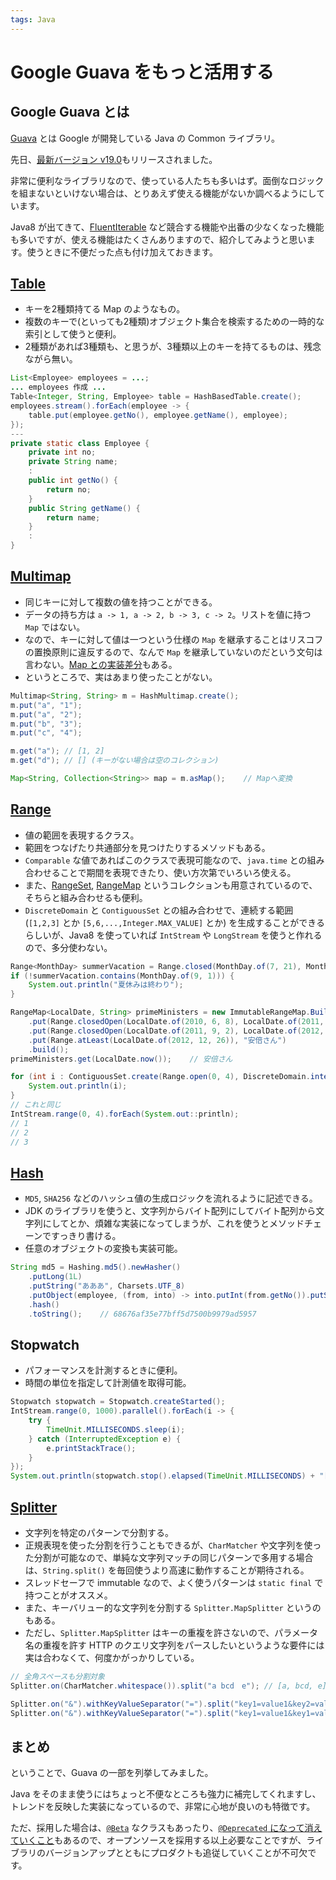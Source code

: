 ```yaml
---
tags: Java
---
```


# Google Guava をもっと活用する

## Google Guava とは

[Guava](https://github.com/google/guava) とは Google が開発している Java の Common ライブラリ。

先日、[最新バージョン v19.0](https://github.com/google/guava/wiki/Release19)もリリースされました。

非常に便利なライブラリなので、使っている人たちも多いはず。面倒なロジックを組まないといけない場合は、とりあえず使える機能がないか調べるようにしています。

Java8 が出てきて、[FluentIterable](https://github.com/google/guava/wiki/CollectionUtilitiesExplained#fluentiterable) など競合する機能や出番の少なくなった機能も多いですが、使える機能はたくさんありますので、紹介してみようと思います。使うときに不便だった点も付け加えておきます。

## [Table](https://github.com/google/guava/wiki/NewCollectionTypesExplained#table)

* キーを2種類持てる Map のようなもの。
* 複数のキーで(といっても2種類)オブジェクト集合を検索するための一時的な索引として使うと便利。
* 2種類があれば3種類も、と思うが、3種類以上のキーを持てるものは、残念ながら無い。

```java
List<Employee> employees = ...;
... employees 作成 ...
Table<Integer, String, Employee> table = HashBasedTable.create();
employees.stream().forEach(employee -> {
	table.put(employee.getNo(), employee.getName(), employee);
});
---
private static class Employee {
	private int no;
	private String name;
	:
	public int getNo() {
		return no;
	}
	public String getName() {
		return name;
	}
	:
}
```

## [Multimap](https://github.com/google/guava/wiki/NewCollectionTypesExplained#multimap)

* 同じキーに対して複数の値を持つことができる。
* データの持ち方は `a -> 1, a -> 2, b -> 3, c -> 2`。リストを値に持つ `Map` ではない。
* なので、キーに対して値は一つという仕様の `Map` を継承することはリスコフの置換原則に違反するので、なんで `Map` を継承していないのだという文句は言わない。[Map との実装差分](https://github.com/google/guava/wiki/NewCollectionTypesExplained#multimap-is-not-a-map)もある。
* というところで、実はあまり使ったことがない。

```java
Multimap<String, String> m = HashMultimap.create();
m.put("a", "1");
m.put("a", "2");
m.put("b", "3");
m.put("c", "4");

m.get("a"); // [1, 2]
m.get("d"); // [] (キーがない場合は空のコレクション)

Map<String, Collection<String>> map = m.asMap();	// Mapへ変換
```

## [Range](https://github.com/google/guava/wiki/RangesExplained)

* 値の範囲を表現するクラス。
* 範囲をつなげたり共通部分を見つけたりするメソッドもある。
* `Comparable` な値であればこのクラスで表現可能なので、`java.time` との組み合わせることで期間を表現できたり、使い方次第でいろいろ使える。
* また、[RangeSet](https://github.com/google/guava/wiki/NewCollectionTypesExplained#rangeset), [RangeMap](https://github.com/google/guava/wiki/NewCollectionTypesExplained#rangemap) というコレクションも用意されているので、そちらと組み合わせるも便利。
* `DiscreteDomain` と `ContiguousSet` との組み合わせで、連続する範囲 (`[1,2,3]` とか `[5,6,...,Integer.MAX_VALUE]` とか) を生成することができるらしいが、Java8 を使っていれば `IntStream` や `LongStream` を使うと作れるので、多分使わない。

```java
Range<MonthDay> summerVacation = Range.closed(MonthDay.of(7, 21), MonthDay.of(8, 31));
if (!summerVacation.contains(MonthDay.of(9, 1))) {
    System.out.println("夏休みは終わり");
}

RangeMap<LocalDate, String> primeMinisters = new ImmutableRangeMap.Builder<LocalDate, String>()
	.put(Range.closedOpen(LocalDate.of(2010, 6, 8), LocalDate.of(2011, 9, 2)), "管さん")
	.put(Range.closedOpen(LocalDate.of(2011, 9, 2), LocalDate.of(2012, 12, 26)), "野田さん")
	.put(Range.atLeast(LocalDate.of(2012, 12, 26)), "安倍さん")
	.build();
primeMinisters.get(LocalDate.now());	// 安倍さん
```

```java
for (int i : ContiguousSet.create(Range.open(0, 4), DiscreteDomain.integers())) {
    System.out.println(i);
}
// これと同じ
IntStream.range(0, 4).forEach(System.out::println);
// 1
// 2
// 3
```

## [Hash](https://github.com/google/guava/wiki/HashingExplained)

* `MD5`, `SHA256` などのハッシュ値の生成ロジックを流れるように記述できる。
* JDK のライブラリを使うと、文字列からバイト配列にしてバイト配列から文字列にしてとか、煩雑な実装になってしまうが、これを使うとメソッドチェーンですっきり書ける。
* 任意のオブジェクトの変換も実装可能。

```java
String md5 = Hashing.md5().newHasher()
	.putLong(1L)
	.putString("あああ", Charsets.UTF_8)
	.putObject(employee, (from, into) -> into.putInt(from.getNo()).putString(from.getName(), StandardCharsets.UTF_8))
	.hash()
	.toString();	// 68676af35e77bff5d7500b9979ad5957
```

## Stopwatch

* パフォーマンスを計測するときに便利。
* 時間の単位を指定して計測値を取得可能。

```java
Stopwatch stopwatch = Stopwatch.createStarted();
IntStream.range(0, 1000).parallel().forEach(i -> {
	try {
		TimeUnit.MILLISECONDS.sleep(i);
	} catch (InterruptedException e) {
		e.printStackTrace();
	}
});
System.out.println(stopwatch.stop().elapsed(TimeUnit.MILLISECONDS) + "[msec]");
```

## [Splitter](https://github.com/google/guava/wiki/StringsExplained#splitter)

* 文字列を特定のパターンで分割する。
* 正規表現を使った分割を行うこともできるが、`CharMatcher` や文字列を使った分割が可能なので、単純な文字列マッチの同じパターンで多用する場合は、`String.split()` を毎回使うより高速に動作することが期待される。
* スレッドセーフで immutable なので、よく使うパターンは `static final` で持つことがオススメ。
* また、キーバリュー的な文字列を分割する `Splitter.MapSplitter` というのもある。
* ただし、`Splitter.MapSplitter` はキーの重複を許さないので、パラメータ名の重複を許す HTTP のクエリ文字列をパースしたいというような要件には実は合わなくて、何度かがっかりしている。

```java
// 全角スペースも分割対象
Splitter.on(CharMatcher.whitespace()).split("a bcd　e");	// [a, bcd, e]

Splitter.on("&").withKeyValueSeparator("=").split("key1=value1&key2=value2");	// {key1=value1, key2=value2}
Splitter.on("&").withKeyValueSeparator("=").split("key1=value1&key1=value2");	// キーが重複してしまうので IllegalArgumentException 発生
```

## まとめ

ということで、Guava の一部を列挙してみました。

Java をそのまま使うにはちょっと不便なところも強力に補完してくれますし、トレンドを反映した実装になっているので、非常に心地が良いのも特徴です。

ただ、採用した場合は、[`@Beta`](https://github.com/google/guava/wiki/PhilosophyExplained#beta-apis) なクラスもあったり、[`@Deprecated` になって消えていくこと](https://github.com/google/guava/wiki/PhilosophyExplained#non-beta-apis)もあるので、オープンソースを採用する以上必要なことですが、ライブラリのバージョンアップとともにプロダクトも追従していくことが不可欠です。

